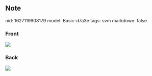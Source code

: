 ## Note
nid: 1627119908179
model: Basic-d7a3e
tags: svm
markdown: false

### Front
<img src="paste-066dc729c66a5e6769964fd2d4ff32d0f8774e8f.jpg">

### Back
<img src="paste-726e6097b79d465cc7b5cd00a2758b3df8636436.jpg">
